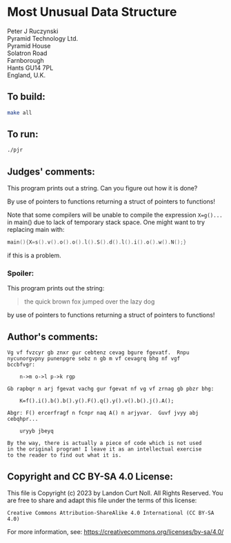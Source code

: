# Most Unusual Data Structure

Peter J Ruczynski  
Pyramid Technology Ltd.  
Pyramid House    
Solatron Road  
Farnborough  
Hants GU14 7PL  
England, U.K.  

## To build:

```sh
make all
```

## To run:

```sh
./pjr
```

## Judges' comments:

This program prints out a string.  Can you figure out how
it is done?

By use of pointers to functions returning a struct of pointers 
to functions!

Note that some compilers will be unable to compile the expression `X=g()...` in
main() due to lack of temporary stack space.  One might want to try replacing
main with:

```c
main(){X=s().v().o().o().l().S().d().l().i().o().w().N();}
```

if this is a problem.


### Spoiler:

This program prints out the string:

> the quick brown fox jumped over the lazy dog

by use of pointers to functions returning a struct of pointers
to functions!


## Author's comments:

    Vg vf fvzcyr gb znxr gur cebtenz cevag bgure fgevatf.  Rnpu
    nycunorgvpny punenpgre sebz n gb m vf cevagrq bhg nf vgf
    bccbfvgr:

    	n->m o->l p->k rgp

    Gb rapbqr n arj fgevat vachg gur fgevat nf vg vf zrnag gb pbzr bhg:

    	K=f().i().b().b().y().F().q().y().v().b().j().A();

    Abgr: F() ercerfragf n fcnpr naq A() n arjyvar.  Guvf jvyy abj
    cebqhpr...

    	uryyb jbeyq

    By the way, there is actually a piece of code which is not used
    in the original program! I leave it as an intellectual exercise
    to the reader to find out what it is.

## Copyright and CC BY-SA 4.0 License:

This file is Copyright (c) 2023 by Landon Curt Noll.  All Rights Reserved.
You are free to share and adapt this file under the terms of this license:

    Creative Commons Attribution-ShareAlike 4.0 International (CC BY-SA 4.0)

For more information, see: https://creativecommons.org/licenses/by-sa/4.0/
